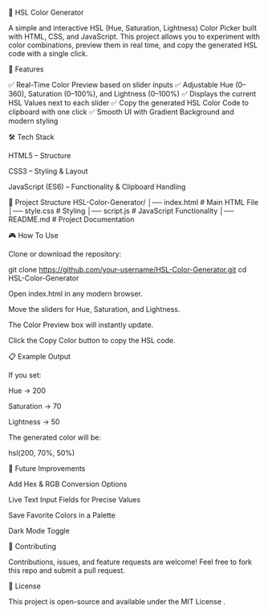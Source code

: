 🎨 HSL Color Generator

A simple and interactive HSL (Hue, Saturation, Lightness) Color Picker built with HTML, CSS, and JavaScript.
This project allows you to experiment with color combinations, preview them in real time, and copy the generated HSL code with a single click.

🚀 Features

✅ Real-Time Color Preview based on slider inputs
✅ Adjustable Hue (0–360), Saturation (0–100%), and Lightness (0–100%)
✅ Displays the current HSL Values next to each slider
✅ Copy the generated HSL Color Code to clipboard with one click
✅ Smooth UI with Gradient Background and modern styling

🛠️ Tech Stack

HTML5 – Structure

CSS3 – Styling & Layout

JavaScript (ES6) – Functionality & Clipboard Handling

📂 Project Structure
HSL-Color-Generator/
│── index.html      # Main HTML File
│── style.css       # Styling
│── script.js       # JavaScript Functionality
│── README.md       # Project Documentation

🎮 How To Use

Clone or download the repository:

git clone https://github.com/your-username/HSL-Color-Generator.git
cd HSL-Color-Generator


Open index.html in any modern browser.

Move the sliders for Hue, Saturation, and Lightness.

The Color Preview box will instantly update.

Click the Copy Color button to copy the HSL code.


📋 Example Output

If you set:

Hue → 200

Saturation → 70

Lightness → 50

The generated color will be:

hsl(200, 70%, 50%)

🔮 Future Improvements

Add Hex & RGB Conversion Options

Live Text Input Fields for Precise Values

Save Favorite Colors in a Palette

Dark Mode Toggle

🤝 Contributing

Contributions, issues, and feature requests are welcome!
Feel free to fork this repo and submit a pull request.

📜 License

This project is open-source and available under the MIT License
.
